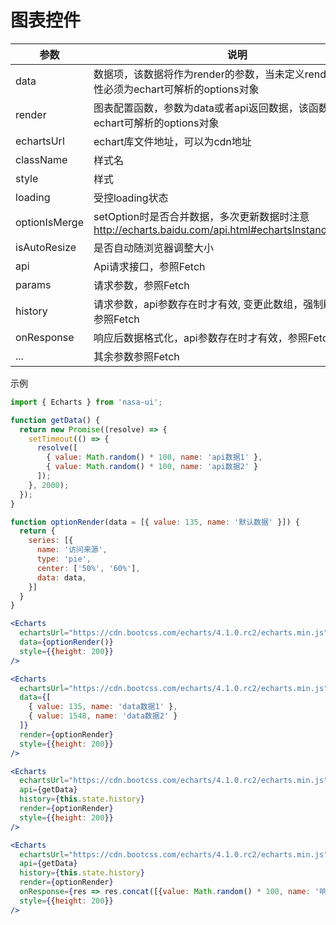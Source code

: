 # 图表控件


|      参数     |                                            说明                                           |      类型     |             默认值              |
|---------------|-------------------------------------------------------------------------------------------|---------------|---------------------------------|
| data          | 数据项，该数据将作为render的参数，当未定义render时，此属性必须为echart可解析的options对象 | Any           | null                            |
| render        | 图表配置函数，参数为data或者api返回数据，该函数需返回echart可解析的options对象         | Function      | null                      |
| echartsUrl    | echart库文件地址，可以为cdn地址        | String        | 'vendor/echarts/echarts.min.js' |
| className     | 样式名                        | String        | ''                              |
| style         | 样式                       | Object        | null                            |
| loading       | 受控loading状态                                                                           | bool          | null                            |
| optionIsMerge | setOption时是否合并数据，多次更新数据时注意 http://echarts.baidu.com/api.html#echartsInstance.setOption       | bool          | false                           |
| isAutoResize  | 是否自动随浏览器调整大小                                                                  | bool          | true                            |
| api           | Api请求接口，参照Fetch                                                           | Promise       | null                            |
| params        | 请求参数，参照Fetch                                                          | Object        | {}                              |
| history       | 请求参数，api参数存在时才有效, 变更此数组，强制刷新图表，参照Fetch                                 | array[Object] | []                              |
| onResponse    | 响应后数据格式化，api参数存在时才有效，参照Fetch                                            | Function      | res => res                      |
| ...           | 其余参数参照Fetch                                                                         | ...           | ...                             |


示例
```jsx
import { Echarts } from 'nasa-ui';

function getData() {
  return new Promise((resolve) => {
    setTimeout(() => {
      resolve([
        { value: Math.random() * 100, name: 'api数据1' },
        { value: Math.random() * 100, name: 'api数据2' }
      ]);
    }, 2000);
  });
}

function optionRender(data = [{ value: 135, name: '默认数据' }]) {
  return {
    series: [{
      name: '访问来源',
      type: 'pie',
      center: ['50%', '60%'],
      data: data,
    }]
  }
}

<Echarts
  echartsUrl="https://cdn.bootcss.com/echarts/4.1.0.rc2/echarts.min.js"
  data={optionRender()}
  style={{height: 200}}
/>

<Echarts
  echartsUrl="https://cdn.bootcss.com/echarts/4.1.0.rc2/echarts.min.js"
  data={[
    { value: 135, name: 'data数据1' },
    { value: 1548, name: 'data数据2' }
  ]}
  render={optionRender}
  style={{height: 200}}
/>

<Echarts
  echartsUrl="https://cdn.bootcss.com/echarts/4.1.0.rc2/echarts.min.js"
  api={getData}
  history={this.state.history}
  render={optionRender}
  style={{height: 200}}
/>  

<Echarts
  echartsUrl="https://cdn.bootcss.com/echarts/4.1.0.rc2/echarts.min.js"
  api={getData}
  history={this.state.history}
  render={optionRender}
  onResponse={res => res.concat([{value: Math.random() * 100, name: '响应中新加数据1' }])}
  style={{height: 200}}
/>   
```